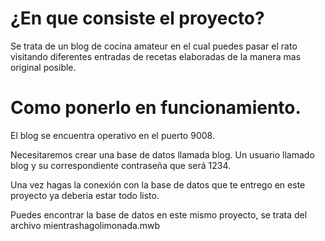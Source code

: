 <h1>¿En que consiste el proyecto?</h1>

Se trata de un blog de cocina amateur en el cual puedes pasar el rato visitando diferentes entradas de recetas elaboradas de la manera mas original posible.

<h1>Como ponerlo en funcionamiento.</h1>

El blog se encuentra operativo en el puerto 9008.

Necesitaremos crear una base de datos llamada blog. Un usuario llamado blog y su correspondiente contraseña que será 1234.

Una vez hagas la conexión con la base de datos que te entrego en este proyecto ya deberia estar todo listo.

Puedes encontrar la base de datos en este mismo proyecto, se trata del archivo mientrashagolimonada.mwb
